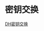 
# 密钥交换
[DH密钥交换](https://blog.csdn.net/chengqiuming/article/details/83002352)

<link rel="stylesheet" type="text/css" href="./style.css" />